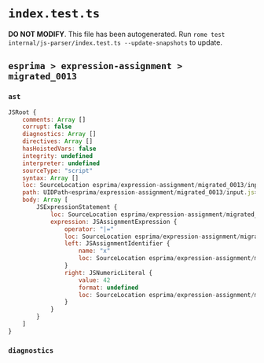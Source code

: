 # `index.test.ts`

**DO NOT MODIFY**. This file has been autogenerated. Run `rome test internal/js-parser/index.test.ts --update-snapshots` to update.

## `esprima > expression-assignment > migrated_0013`

### `ast`

```javascript
JSRoot {
	comments: Array []
	corrupt: false
	diagnostics: Array []
	directives: Array []
	hasHoistedVars: false
	integrity: undefined
	interpreter: undefined
	sourceType: "script"
	syntax: Array []
	loc: SourceLocation esprima/expression-assignment/migrated_0013/input.js 1:0-2:0
	path: UIDPath<esprima/expression-assignment/migrated_0013/input.js>
	body: Array [
		JSExpressionStatement {
			loc: SourceLocation esprima/expression-assignment/migrated_0013/input.js 1:0-1:7
			expression: JSAssignmentExpression {
				operator: "|="
				loc: SourceLocation esprima/expression-assignment/migrated_0013/input.js 1:0-1:7
				left: JSAssignmentIdentifier {
					name: "x"
					loc: SourceLocation esprima/expression-assignment/migrated_0013/input.js 1:0-1:1 (x)
				}
				right: JSNumericLiteral {
					value: 42
					format: undefined
					loc: SourceLocation esprima/expression-assignment/migrated_0013/input.js 1:5-1:7
				}
			}
		}
	]
}
```

### `diagnostics`

```

```
